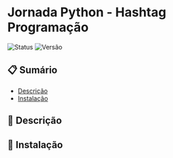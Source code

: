 # Jornada Python - Hashtag Programação
![Status](https://img.shields.io/badge/status-active-brightgreen)
![Versão](https://img.shields.io/badge/version-1.0.0-blue)

## 📋 Sumário
- [Descrição](#descrição)
- [Instalação](#instalação)

## 📝 Descrição

## 🔧 Instalação

